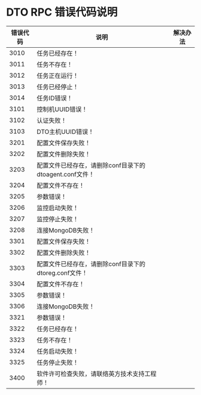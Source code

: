 #
# DTO RPC 错误代码说明

| 错误代码 | 说明 | 解决办法 |
| --- | --- | --- |
|3010|任务已经存在！||
|3011|任务不存在！||
|3012|任务正在运行！||
|3013|任务已经停止！||
|3014|任务ID错误！||
|3101|控制机UUID错误！||
|3102|认证失败！||
|3103|DTO主机UUID错误！||
|3201|配置文件保存失败！||
|3202|配置文件删除失败！||
|3203|配置文件已经存在，请删除conf目录下的dtoagent.conf文件！||
|3204|配置文件不存在！||
|3205|参数错误！||
|3206|监控启动失败！||
|3207|监控停止失败！||
|3208|连接MongoDB失败！||
|3301|配置文件保存失败！||
|3302|配置文件删除失败！||
|3303|配置文件已经存在，请删除conf目录下的dtoreg.conf文件！||
|3304|配置文件不存在！||
|3305|参数错误！||
|3306|连接MongoDB失败！||
|3321|参数错误！||
|3322|任务已经存在！||
|3323|任务不存在！||
|3324|任务启动失败！||
|3325|任务停止失败！||
|3400|软件许可检查失败，请联络英方技术支持工程师！||
